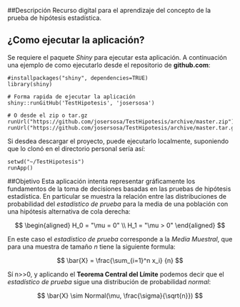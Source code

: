 

##Descripción
Recurso digital para el aprendizaje del concepto de la prueba de hipótesis estadística.

## ¿Como ejecutar la aplicación?
Se requiere el paquete _Shiny_ para ejecutar esta aplicación. A continuación una ejemplo de como ejecutarlo desde el repositorio de **github.com**:

```{r}
#installpackages("shiny", dependencies=TRUE)
library(shiny)

# Forma rapida de ejecutar la aplicación
shiny::runGitHub('TestHipotesis', 'josersosa')

# O desde el zip o tar.gz
runUrl("https://github.com/josersosa/TestHipotesis/archive/master.zip")
runUrl("https://github.com/josersosa/TestHipotesis/archive/master.tar.gz")
```

Si desdea descargar el proyecto, puede ejecutarlo localmente, suponiendo que lo clonó en el directorio personal sería así:

```{r}
setwd("~/TestHipotesis")
runApp()
```


##Objetivo
Esta aplicación intenta representar gráficamente los fundamentos de la toma de decisiones basadas en las pruebas de hipótesis estadística. En particular se muestra la relación entre las distribuciones de probabilidad del _estadístico de prueba_ para la media de una población con una hipótesis alternativa de cola derecha: 

$$
\begin{aligned}
H_0 = "\mu = 0" \\
H_1 = "\mu > 0"
\end{aligned} 
$$

En este caso el _estadístico de prueba_ corresponde a la _Media Muestral_, que para una muestra de tamaño _n_ tiene la siguiente formula:

$$
\bar{X} = \frac{\sum_{i=1}^n x_i} {n}  
$$

Sí n>>0, y aplicando el __Teorema Central del Límite__ podemos decir que el _estadístico de prueba_ sigue una distribución de probabilidad _normal_:

$$
\bar{X} \sim Normal(\mu, \frac{\sigma}{\sqrt{n}})  
$$


